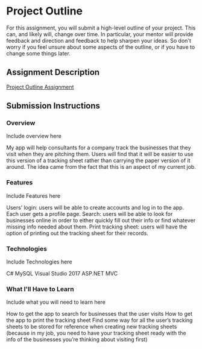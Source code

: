 # Project Outline
For this assignment, you will submit a high-level outline of your project. This can, and likely will, change over time. In particular, your mentor will provide feedback and direction and feedback to help sharpen your ideas. So don't worry if you feel unsure about some aspects of the outline, or if you have to change some things later.

## Assignment Description
[Project Outline Assignment](https://education.launchcode.org/liftoff/assignments/project-outline/)

## Submission Instructions

### Overview
Include overview here

My app will help consultants for a company track the businesses that they visit when they are pitching them. Users will find that it will be easier to use this version of a tracking sheet rather than carrying the paper version of it around. The idea came from the fact that this is an aspect of my current job. 

### Features
Include Features here

Users’ login: users will be able to create accounts and log in to the app. Each user gets a profile page.
Search: users will be able to look for businesses online in order to either quickly fill out their info or find whatever missing info needed about them. 
Print tracking sheet: users will have the option of printing out the tracking sheet for their records.

### Technologies
Include Technologies here

C#
MySQL
Visual Studio 2017
ASP.NET MVC


### What I'll Have to Learn
Include what you will need to learn here

How to get the app to search for businesses that the user visits
How to get the app to print the tracking sheet
Find some way for all the user’s tracking sheets to be stored for reference when creating new tracking sheets (because in my job, you need to have your tracking sheet ready with the info of the businesses you’re thinking about visiting first)

